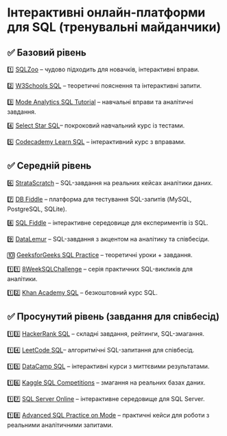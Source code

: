 # Інтерактивні онлайн-платформи для SQL (тренувальні майданчики)


## ✅ Базовий рівень

1️⃣ [SQLZoo](https://sqlzoo.net/wiki/SQL_Tutorial) – чудово підходить для новачків, інтерактивні вправи. 

2️⃣ [W3Schools SQL](https://www.w3schools.com/sql/) – теоретичні пояснення та інтерактивні запити. 

3️⃣ [Mode Analytics SQL Tutorial](https://mode.com/sql-tutorial) – навчальні вправи та аналітичні завдання. 

4️⃣ [Select Star SQL](https://selectstarsql.com/)– покроковий навчальний курс із тестами. 

5️⃣ [Codecademy Learn SQL](https://www.codecademy.com/learn/learn-sql) – інтерактивний курс з вправами.

## ✅ Середній рівень

6️⃣ [StrataScratch](https://www.stratascratch.com/) – SQL-завдання на реальних кейсах аналітики даних. 

7️⃣ [DB Fiddle](https://dbfiddle.uk/) – платформа для тестування SQL-запитів (MySQL, PostgreSQL, SQLite). 

8️⃣ [SQL Fiddle](https://sqlfiddle.com/) – інтерактивне середовище для експериментів із SQL. 

9️⃣ [DataLemur](https://datalemur.com/) – SQL-завдання з акцентом на аналітику та співбесіди. 

🔟 [GeeksforGeeks SQL Practice](https://www.geeksforgeeks.org/sql-practice-questions/) – теоретичні уроки + завдання. 

1️⃣1️⃣ [8WeekSQLChallenge](https://8weeksqlchallenge.com/) – серія практичних SQL-викликів для аналітики. 

1️⃣2️⃣ [Khan Academy SQL](https://www.khanacademy.org/computing/computer-programming/sql) – безкоштовний курс SQL.

## ✅ Просунутий рівень (завдання для співбесід)

1️⃣3️⃣ [HackerRank SQL](https://www.hackerrank.com/domains/sql) – складні завдання, рейтинги, SQL-змагання. 

1️⃣4️⃣ [LeetCode SQL](https://leetcode.com/problemset/database/)– алгоритмічні SQL-запитання для співбесід. 

1️⃣5️⃣ [DataCamp SQL](https://www.datacamp.com/courses/introduction-to-sql) – інтерактивні курси з миттєвими результатами. 

1️⃣6️⃣ [Kaggle SQL Competitions](https://www.kaggle.com/) – змагання на реальних базах даних. 

1️⃣7️⃣ [SQL Server Online](https://www.sqlservertutorial.net/getting-started/sql-server-sample-database/) – інтерактивне середовище для SQL Server. 

1️⃣8️⃣ [Advanced SQL Practice on Mode](https://mode.com/sql-tutorial) – практичні кейси для роботи з реальними аналітичними запитами.
